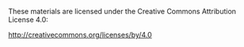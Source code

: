 These materials are licensed under the Creative Commons Attribution License
4.0:

http://creativecommons.org/licenses/by/4.0
